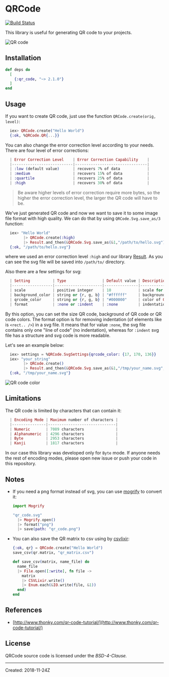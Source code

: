 # QRCode

[![Build Status](https://semaphoreci.com/api/v1/s-m-i-t-a/qr_code/branches/master/shields_badge.svg)](https://semaphoreci.com/s-m-i-t-a/qr_code)


This library is useful for generating QR code to your projects.

![QR code](docs/qrcode.svg)

## Installation
```elixir
def deps do
  [
    {:qr_code, "~> 2.1.0"}
  ]
end
```


## Usage
If you want to create QR code, just use the function `QRCode.create(orig, level)`:
```elixir
  iex> QRCode.create("Hello World")
  {:ok, %QRCode.QR{...}}
```

You can also change the error correction level according to your needs. There are four level of error corrections:
```elixir
  | Error Correction Level    | Error Correction Capability    |
  |---------------------------|--------------------------------|
  | :low (default value)      | recovers 7% of data            |
  | :medium                   | recovers 15% of data           |
  | :quartile                 | recovers 25% of data           |
  | :high                     | recovers 30% of data           |
```
> Be aware higher levels of error correction require more bytes, so the higher the error correction level,
the larger the QR code will have to be.

We've just generated QR code and now we want to save it to some image file format with high quality. We can do
that by using `QRCode.Svg.save_as/3` function:
```elixir
  iex> "Hello World"
        |> QRCode.create(:high)
        |> Result.and_then(&QRCode.Svg.save_as(&1,"/path/to/hello.svg"))
  {:ok, "/path/to/hello.svg"}
```

where we used an error correction level `:high` and our library [Result](https://hexdocs.pm/result/api-reference.html).
As you can see the svg file will be saved into `/path/to/` directory.

Also there are a few settings for svg:
```elixir
  | Setting          | Type                | Default value | Description             |
  |------------------|---------------------|---------------|-------------------------|
  | scale            | positive integer    | 10            | scale for svg QR code   |
  | background_color | string or {r, g, b} | "#ffffff"     | background color of svg |
  | qrcode_color     | string or {r, g, b} | "#000000"     | color of QR code        |
  | format           | :none or :indent    | :none         | indentation of elements |
```

By this option, you can set the size QR code, background of QR code or QR code colors. The
format option is for removing indentation (of elements like is `<rect.. />`) in a svg file.
It means that for value `:none`, the svg file contains only one "line of code" (no indentation), whereas for `:indent` svg file has a structure and svg code is more readable.

Let's see an example below:
```elixir
  iex> settings = %QRCode.SvgSettings{qrcode_color: {17, 170, 136}}
  iex> "your_string"
        |> QRCode.create()
        |> Result.and_then(&QRCode.Svg.save_as(&1,"/tmp/your_name.svg", settings))
  {:ok, "/tmp/your_name.svg"}
```

![QR code color](docs/qrcode_color.svg)


## Limitations
The QR code is limited by characters that can contain it:
```elixir
  | Encoding Mode | Maximum number of characters |
  |---------------|------------------------------|
  | Numeric       | 7089 characters              |
  | Alphanumeric  | 4296 characters              |
  | Byte          | 2953 characters              |
  | Kanji         | 1817 characters              |
```
In our case this library was developed only for `Byte` mode. If anyone needs the rest of encoding modes,
please open new issue or push your code in this repository.

## Notes
* If you need a png format instead of svg, you can use [mogrify](https://github.com/route/mogrify) to convert it:
  ```elixir
  import Mogrify

  "qr_code.svg"
    |> Mogrify.open()
    |> format("png")
    |> save(path: "qr_code.png")
  ```

* You can also save the QR matrix to csv using by [csvlixir](https://github.com/jimm/csvlixir):
  ```elixir
  {:ok, qr} = QRCode.create("Hello World")
  save_csv(qr.matrix, "qr_matrix.csv")

  def save_csv(matrix, name_file) do
    name_file
    |> File.open([:write], fn file ->
      matrix
      |> CSVLixir.write()
      |> Enum.each(&IO.write(file, &1))
    end)
  end
  ```

## References
* [http://www.thonky.com/qr-code-tutorial/](http://www.thonky.com/qr-code-tutorial/)


## License

QRCode source code is licensed under the _BSD-4-Clause._

----
Created:  2018-11-24Z

